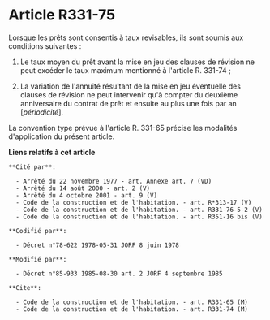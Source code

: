 # Article R331-75

Lorsque les prêts sont consentis à taux revisables, ils sont soumis aux conditions suivantes :

1. Le taux moyen du prêt avant la mise en jeu des clauses de révision ne peut excéder le taux maximum mentionné à l'article
R. 331-74 ;

2. La variation de l'annuité résultant de la mise en jeu éventuelle des clauses de révision ne peut intervenir qu'à compter
du deuxième anniversaire du contrat de prêt et ensuite au plus une fois par an [*périodicité*].

La convention type prévue à l'article R. 331-65 précise les modalités d'application du présent article.

**Liens relatifs à cet article**

	**Cité par**:

	  - Arrêté du 22 novembre 1977 - art. Annexe art. 7 (VD)
	  - Arrêté du 14 août 2000 - art. 2 (V)
	  - Arrêté du 4 octobre 2001 - art. 9 (V)
	  - Code de la construction et de l'habitation. - art. R*313-17 (V)
	  - Code de la construction et de l'habitation. - art. R331-76-5-2 (V)
	  - Code de la construction et de l'habitation. - art. R351-16 bis (V)

	**Codifié par**:

	  - Décret n°78-622 1978-05-31 JORF 8 juin 1978

	**Modifié par**:

	  - Décret n°85-933 1985-08-30 art. 2 JORF 4 septembre 1985

	**Cite**:

	  - Code de la construction et de l'habitation. - art. R331-65 (M)
	  - Code de la construction et de l'habitation. - art. R331-74 (M)
